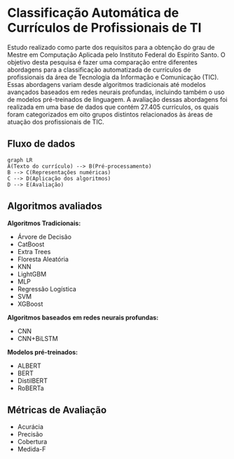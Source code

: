 # Classificação Automática de Currículos de Profissionais de TI

Estudo realizado como parte dos requisitos para a obtenção do grau de Mestre em Computação Aplicada pelo Instituto Federal do Espírito Santo. O objetivo desta pesquisa é fazer uma comparação entre diferentes abordagens para a classificação automatizada de currículos de profissionais da área de Tecnologia da Informação e Comunicação (TIC). Essas abordagens variam desde algoritmos tradicionais até modelos avançados baseados em redes neurais profundas, incluindo também o uso de modelos pré-treinados de linguagem. A avaliação dessas abordagens foi realizada em uma base de dados que contém 27.405 currículos, os quais foram categorizados em oito grupos distintos relacionados às áreas de atuação dos profissionais de TIC.

## Fluxo de dados
```mermaid
graph LR
A(Texto do currículo) --> B(Pré-processamento)
B --> C(Representações numéricas)
C --> D(Aplicação dos algoritmos)
D --> E(Avaliação)
```

## Algoritmos avaliados

**Algoritmos Tradicionais:**
- Árvore de Decisão
- CatBoost
- Extra Trees
- Floresta Aleatória
- KNN
- LightGBM
- MLP
- Regressão Logística
- SVM
- XGBoost

**Algoritmos baseados em redes neurais profundas:**
- CNN
- CNN+BiLSTM

**Modelos pré-treinados:**
- ALBERT
- BERT
- DistilBERT
- RoBERTa


## Métricas de Avaliação

- Acurácia
- Precisão
- Cobertura
- Medida-F

